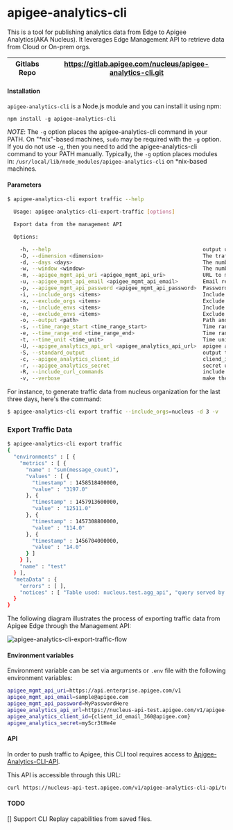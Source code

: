 # apigee-analytics-cli
This is a tool for publishing analytics data from Edge to Apigee Analytics(AKA Nucleus). It leverages Edge Management API to retrieve data from Cloud or On-prem orgs.

| Gitlabs Repo   | https://gitlab.apigee.com/nucleus/apigee-analytics-cli.git  |
| -------------- |:-----------------------------------------------------------------:|

#### <a name="installation"></a>Installation

`apigee-analytics-cli` is a Node.js module and you can install it using npm:

`npm install -g apigee-analytics-cli`

*NOTE*: The `-g` option places the apigee-analytics-cli command in your PATH. On "\*nix"-based machines, `sudo` may be required with the `-g` option. If you do not use `-g`, then you need to add the apigee-analytics-cli command to your PATH manually. Typically, the `-g` option places modules in: `/usr/local/lib/node_modules/apigee-analytics-cli` on *nix-based machines.

#### Parameters

```bash
$ apigee-analytics-cli export traffic --help

  Usage: apigee-analytics-cli-export-traffic [options]

  Export data from the management API

  Options:

    -h, --help                                                 output usage information
    -D, --dimension <dimension>                                The traffic dimension to collect. Valid dimensions: apiproducts, developer, apps, apiproxy(default)
    -d, --days <days>                                          The number of days to collect in retrograde. 3 by default
    -w, --window <window>                                      The number days to collect per request.  For example, you can collect a month of traffic one day at a time, 3 days at a time or 'N' days at a time.  Using this results in shorter-lived AX requests and can be used to reduce timeouts from AX API. 3 by default
    -m, --apigee_mgmt_api_uri <apigee_mgmt_api_uri>            URL to management API
    -u, --apigee_mgmt_api_email <apigee_mgmt_api_email>        Email registered on the Management API. See .env file to setup default value
    -p, --apigee_mgmt_api_password <apigee_mgmt_api_password>  Password associated to the email account
    -i, --include_orgs <items>                                 Include orgs from this list
    -x, --exclude_orgs <items>                                 Exclude orgs from this list
    -n, --include_envs <items>                                 Include environments from this list
    -e, --exclude_envs <items>                                 Exclude envs from this list
    -o, --output <path>                                        Path and filename to save output
    -s, --time_range_start <time_range_start>                  Time range start for querying traffic stats e.g. "03/01/2016 00:00"
    -e, --time_range_end <time_range_end>                      Time range end for querying traffic stats e.g. "04/01/2016 24:00"
    -t, --time_unit <time_unit>                                Time unit for traffic stats. Default week. Default units by hour. Valid time units: second, minute, hour, day, week
    -U, --apigee_analytics_api_url <apigee_analytics_api_url>  apigee analytics URL to submit the traffic output. Send a request to 360@apigee.com to request credentials.
    -S, --standard_output                                      output through the terminal (stdout). Output is sent to apigee-analytics api by default
    -c, --apigee_analytics_client_id                           cliend_id used to authenticate against apigee analytics api
    -r, --apigee_analytics_secret                              secret used to authenticate againts apigee analytics api
    -R, --include_curl_commands                                include sample cURL commands for debugging
    -v, --verbose                                              make the operation more talkative

```


For instance, to generate traffic data from nucleus organization for the last three days, here's the command:
```bash
$ apigee-analytics-cli export traffic --include_orgs=nucleus -d 3 -v
```

### Export Traffic Data

```bash
$ apigee-analytics-cli export traffic
{
  "environments" : [ {
    "metrics" : [ {
      "name" : "sum(message_count)",
      "values" : [ {
        "timestamp" : 1458518400000,
        "value" : "3197.0"
      }, {
        "timestamp" : 1457913600000,
        "value" : "12511.0"
      }, {
        "timestamp" : 1457308800000,
        "value" : "114.0"
      }, {
        "timestamp" : 1456704000000,
        "value" : "14.0"
      } ]
    } ],
    "name" : "test"
  } ],
  "metaData" : {
    "errors" : [ ],
    "notices" : [ "Table used: nucleus.test.agg_api", "query served by:f40183be-bad5-415d-af89-595e8fcb1fab", "source pg:3531549e-2563-4758-86ca-2de7ee7ca761" ]
  }
}
```

The following diagram illustrates the process of exporting traffic data from Apigee Edge through the Management API:

![apigee-analytics-cli-export-traffic-flow](https://gitlab.apigee.com/nucleus/apigee-analytics-cli/raw/master/images/apigee-analytics-cli-export-traffic-flow.png)

#### Environment variables
Environment variable can be set via arguments or ```.env``` file with the following environment variables:

```bash
apigee_mgmt_api_uri=https://api.enterprise.apigee.com/v1
apigee_mgmt_api_email=sample@apigee.com
apigee_mgmt_api_password=MyPasswordHere
apigee_analytics_api_url=https://nucleus-api-test.apigee.com/v1/apigee-analytics-cli-api/traffic/orgs
apigee_analytics_client_id={client_id_email_360@apigee.com}
apigee_analytics_secret=myScr3tHe4e
```

#### API
In order to push traffic to Apigee, this CLI tool requires access to [Apigee-Analytics-CLI-API](https://gitlab.apigee.com/nucleus/apigee-analytics-cli-api).

This API is accessible through this URL:
```bash
curl https://nucleus-api-test.apigee.com/v1/apigee-analytics-cli-api/traffic/orgs/{org_name} -v -X POST -H 'Content-Type:application/json' -u credentials:password
```

#### TODO
[] Support CLI Replay capabilities from saved files.